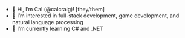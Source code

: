 - 👋 Hi, I’m Cal (@calcraig)! [they/them]
- 👀 I’m interested in full-stack development, game development, and natural language processing
- 🌱 I’m currently learning C# and .NET

<!---
calcraig/calcraig is a ✨ special ✨ repository because its `README.md` (this file) appears on your GitHub profile.
You can click the Preview link to take a look at your changes.
--->
